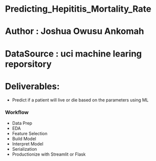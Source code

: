 # Predicting_Hepititis_Mortality_Rate
# Author : Joshua Owusu Ankomah

# DataSource : uci machine learing reporsitory

# Deliverables: 
- Predict if a patient will live or die based on the parameters using ML

### Workflow
+ Data Prep
+ EDA
+ Feature Selection
+ Build Model
+ Interpret Model
+ Serialization
+ Productionize with Streamlit or Flask
